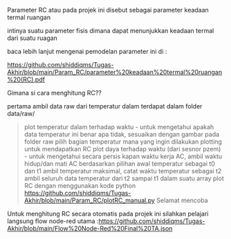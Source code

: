 Parameter RC atau pada projek ini disebut sebagai parameter keadaan termal ruangan

intinya suatu parameter fisis dimana dapat menunjukkan keadaan termal dari suatu ruagan 

baca lebih lanjut mengenai pemodelan parameter ini di :

https://github.com/shiddiqms/Tugas-Akhir/blob/main/Param_RC/parameter%20keadaan%20termal%20ruangan%20(RC).pdf

Gimana si cara menghitung RC??

pertama ambil data raw dari temperatur dalam terdapat dalam folder data/raw/

>plot temperatur dalam terhadap waktu - untuk mengetahui apakah data temperatur ini benar apa tidak, sesuaikan dengan gambar pada folder raw
>pilih bagian temperatur mana yang ingin dilakukan plotting untuk mendapatkan RC 
>plot daya terhadap waktu (dari sesnor pzem) - untuk mengetahui secara persis kapan waktu kerja AC, ambil waktu hidup/dan mati AC berdasarkan pilihan awal temperatur sebagai t0 dan t1
>ambil temperatur maksimal, catat waktu temperatur sebagai t2
>ambil seluruh data temperatur dari t2 sampai t1 dalam suatu array
>plot RC dengan menggunakan kode python https://github.com/shiddiqms/Tugas-Akhir/blob/main/Param_RC/plotRC_manual.py 
>Selamat mencoba

Untuk menghitung RC secara otomatis pada projek ini silahkan pelajari langsung flow node-red utama :https://github.com/shiddiqms/Tugas-Akhir/blob/main/Flow%20Node-Red%20Final%20TA.json
